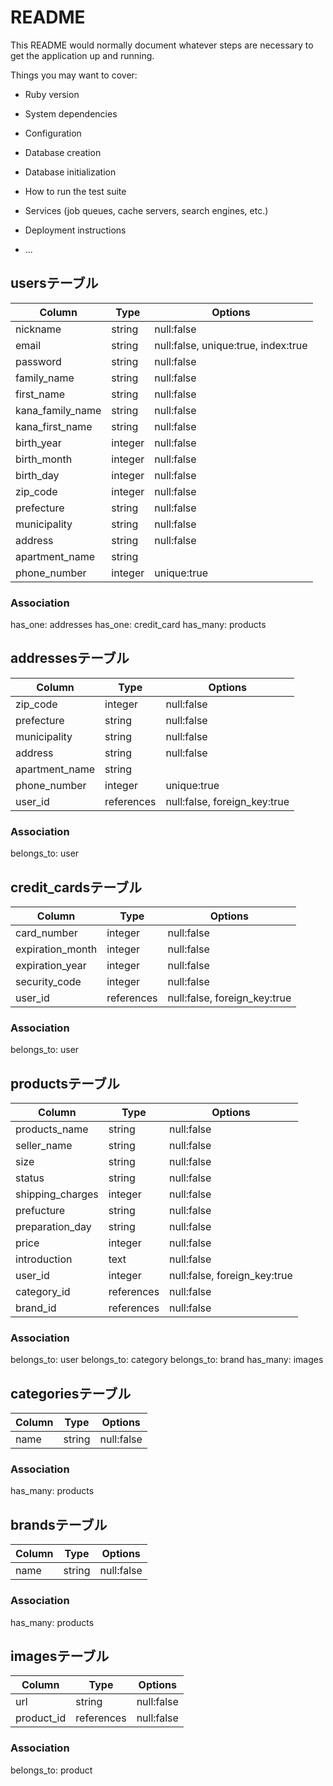 # README

This README would normally document whatever steps are necessary to get the
application up and running.

Things you may want to cover:

* Ruby version

* System dependencies

* Configuration

* Database creation

* Database initialization

* How to run the test suite

* Services (job queues, cache servers, search engines, etc.)

* Deployment instructions

* ...


<!-- ユーザー新規登録・ログインのテーブル -->
## usersテーブル  

|Column|Type|Options|
|------|----|-------|
|nickname|string|null:false|
|email|string|null:false, unique:true, index:true|
|password|string|null:false|
|family_name|string|null:false|
|first_name|string|null:false|
|kana_family_name|string|null:false|
|kana_first_name|string|null:false|
|birth_year|integer|null:false|
|birth_month|integer|null:false|
|birth_day|integer|null:false|
|zip_code|integer|null:false|
|prefecture|string|null:false|
|municipality|string|null:false|
|address|string|null:false|
|apartment_name|string||
|phone_number|integer|unique:true|

### Association
has_one: addresses
has_one: credit_card
has_many: products


<!--住所のテーブル-->
## addressesテーブル  

|Column|Type|Options|
|------|----|-------|
|zip_code|integer|null:false|
|prefecture|string|null:false|
|municipality|string|null:false|
|address|string|null:false|
|apartment_name|string||
|phone_number|integer|unique:true|
|user_id|references|null:false, foreign_key:true|

### Association
belongs_to: user


<!-- クレジットカードのテーブル -->
## credit_cardsテーブル

|Column|Type|Options|
|------|----|-------|
|card_number|integer|null:false|
|expiration_month|integer|null:false|  <!--有効期限の月-->
|expiration_year|integer|null:false|  <!--有効期限の年-->
|security_code|integer|null:false|
|user_id|references|null:false, foreign_key:true|

### Association
belongs_to: user


<!-- 商品のテーブル -->
## productsテーブル

|Column|Type|Options|
|------|----|-------|
|products_name|string|null:false|
|seller_name|string|null:false|
|size|string|null:false|
|status|string|null:false|
|shipping_charges|integer|null:false|
|prefucture|string|null:false|
|preparation_day|string|null:false|
|price|integer|null:false|
|introduction|text|null:false|
|user_id|integer|null:false, foreign_key:true|
|category_id|references|null:false|
|brand_id|references|null:false|

### Association
belongs_to: user
belongs_to: category
belongs_to: brand
has_many: images


<!-- カテゴリのテーブル -->
## categoriesテーブル

|Column|Type|Options|
|------|----|-------|
|name|string|null:false|

### Association
has_many: products


<!-- ブランドのテーブル -->
## brandsテーブル

|Column|Type|Options|
|------|----|-------|
|name|string|null:false|

### Association
has_many: products


<!-- 画像のテーブル -->
## imagesテーブル

|Column|Type|Options|
|------|----|-------|
|url|string|null:false|
|product_id|references|null:false|

### Association
belongs_to: product








